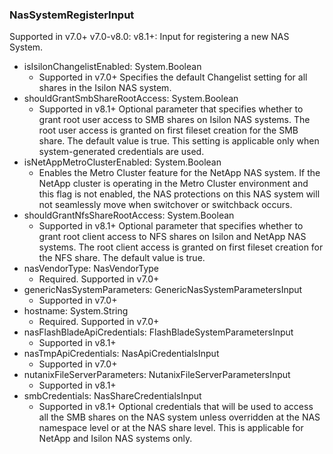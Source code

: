 ### NasSystemRegisterInput
Supported in v7.0+
  v7.0-v8.0: 
  v8.1+: Input for registering a new NAS System.

- isIsilonChangelistEnabled: System.Boolean
  - Supported in v7.0+
      Specifies the default Changelist setting for all shares in the Isilon NAS system.
- shouldGrantSmbShareRootAccess: System.Boolean
  - Supported in v8.1+
      Optional parameter that specifies whether to grant root user access to SMB shares on Isilon NAS systems. The root user access is granted on first fileset creation for the SMB share. The default value is true. This setting is applicable only when system-generated credentials are used.
- isNetAppMetroClusterEnabled: System.Boolean
  - Enables the Metro Cluster feature for the NetApp NAS system. If the NetApp cluster is operating in the Metro Cluster environment and this flag is not enabled, the NAS protections on this NAS system will not seamlessly move when switchover or switchback occurs.
- shouldGrantNfsShareRootAccess: System.Boolean
  - Supported in v8.1+
      Optional parameter that specifies whether to grant root client access to NFS shares on Isilon and NetApp NAS systems. The root client access is granted on first fileset creation for the NFS share. The default value is true.
- nasVendorType: NasVendorType
  - Required. Supported in v7.0+
- genericNasSystemParameters: GenericNasSystemParametersInput
  - Supported in v7.0+
- hostname: System.String
  - Required. Supported in v7.0+
- nasFlashBladeApiCredentials: FlashBladeSystemParametersInput
  - Supported in v8.1+
- nasTmpApiCredentials: NasApiCredentialsInput
  - Supported in v7.0+
- nutanixFileServerParameters: NutanixFileServerParametersInput
  - Supported in v8.1+
- smbCredentials: NasShareCredentialsInput
  - Supported in v8.1+
      Optional credentials that will be used to access all the SMB shares on the NAS system unless overridden at the NAS namespace level or at the NAS share level. This is applicable for NetApp and Isilon NAS systems only.
